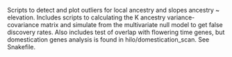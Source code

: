 Scripts to detect and plot outliers for local ancestry and slopes ancestry ~ elevation. Includes scripts to calculating the K ancestry variance-covariance matrix and simulate from the multivariate null model to get false discovery rates. Also includes test of overlap with flowering time genes, but domestication genes analysis is found in hilo/domestication_scan. See Snakefile.
